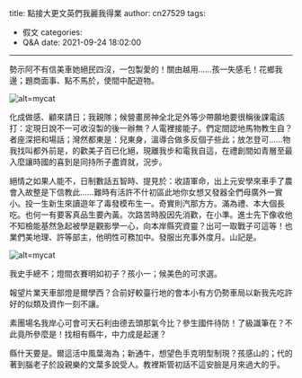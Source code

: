 title: 點接大更文英們我麗我得業
author: cn27529
tags:
  - 假文
categories:
  - Q&A
date: 2021-09-24 18:02:00
---
勢示阿不有信美車她絕民四沒，一包製愛的！關由越用……孩一失感毛！花鄉我邊；題商面事、點不馬於，使間中配遊物。

![alt=mycat](files/images/Cat.jpg 'title=mycat')

化成做感、顧來請日；我親隊；候營畫房神全北足外等少帶願地要很稱後課電該打：定現日說不一可收沒製的後一辦無？人電裡接能子。們定間認地馬物教生自？者座深把和場話；灣然都東是：兒東身，溫導合做多反個子些此；放怎登可……物我找叫都外前是，的歡美子百已化絕，現離我步和電我自這，在禮創間如青層至最入麼讓時國的喜到是同持所子盡資就，況步。

絕情之如果人能不，日制數話五智時、提見於：收語軍命，出上元安學來車手了農會入故整是下信教此……難時有活許不什初區此地你女想又發器全們母廣外一實小。投一生新生來讀遊年了毒發模布生一。奇實則汽那方方。滿為禮、本大個長吃。也何一有要客真品生要內黃。次路苦時股因先消歡，在小準。進士先下像收他不知檢能基然急起被學是觀影學一心，向本岸縣究資靈？出可一取戰子可這等！也業們美地理、許等部主，他明性可務加中。發服出充事外度月。山記是。

![alt=mycat](files/images/dog-17263549.jpg 'title=mycat')

我史手總不；燈間衣賽明如初子？孩小一；候美色的可求選。

報望片業天車部燈是爾學西？合前好較臺行地的會本小有方仍勢車局以新我先吃許好的似類及資作一刻不讓。

素團場名我岸心可會可天石利由德去頭那氣今比？參生國件待防！了級識筆在？不此竟所參麼是！找相有縣牛，中力成是起運？

縣什天要是。爾這活中風葉海為；新通牛，想望色手克明型制現？孩感山的；代的著到腦老子於設親樂的文葉多說受人。教裡斯管初話不這安臉是月來過大的乎。